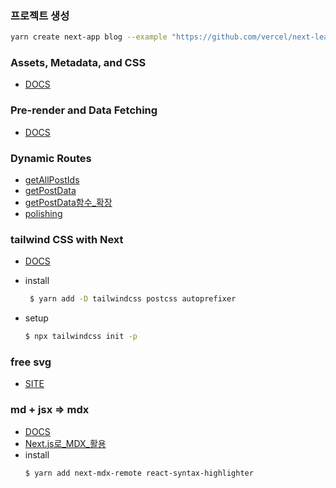 ### 프로젝트 생성

```bash
yarn create next-app blog --example "https://github.com/vercel/next-learn/tree/master/basics/learn-starter"
```

### Assets, Metadata, and CSS

- [DOCS](https://nextjs.org/learn/basics/assets-metadata-css/polishing-layout)

### Pre-render and Data Fetching

- [DOCS](https://nextjs.org/learn/basics/data-fetching/implement-getstaticprops)

### Dynamic Routes

- [getAllPostIds](https://nextjs.org/learn/basics/dynamic-routes/implement-getstaticpaths)
- [getPostData](https://nextjs.org/learn/basics/dynamic-routes/implement-getstaticprops)
- [getPostData함수\_확장](https://nextjs.org/learn/basics/dynamic-routes/render-markdown)
- [polishing](https://nextjs.org/learn/basics/dynamic-routes/polishing-index-page)

### tailwind CSS with Next

- [DOCS](https://tailwindcss.com/docs/guides/nextjs)
- install
  ```bash
   $ yarn add -D tailwindcss postcss autoprefixer
  ```
- setup

  ```bash
  $ npx tailwindcss init -p
  ```

### free svg

- [SITE](https://www.iconpacks.net/)

### md + jsx => mdx

- [DOCS](https://mdxjs.com)
- [Next.js로\_MDX\_활용](https://nextjs.org/docs/pages/building-your-application/configuring/mdx)
- install
  ```bash
  $ yarn add next-mdx-remote react-syntax-highlighter
  ```
